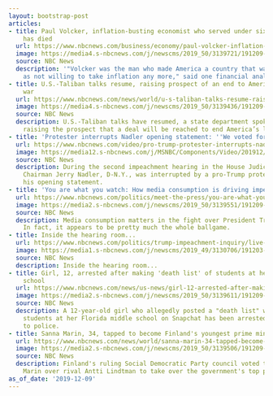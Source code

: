 ```yaml
---
layout: bootstrap-post
articles:
- title: Paul Volcker, inflation-busting economist who served under six presidents,
    has died
  url: https://www.nbcnews.com/business/economy/paul-volcker-inflation-busting-economist-who-served-under-six-presidents-n1098076
  image: https://media4.s-nbcnews.com/j/newscms/2019_50/3139721/191209-paul-volcker-mn-0905_cec7304ba20ebe708fc6b33a2eeb8640.nbcnews-fp-1200-630.jpg
  source: NBC News
  description: '"Volcker was the man who made America a country that was regarded
    as not willing to take inflation any more," said one financial analyst.'
- title: U.S.-Taliban talks resume, raising prospect of an end to America's longest
    war
  url: https://www.nbcnews.com/news/world/u-s-taliban-talks-resume-raising-prospect-end-war-afghanistan-n1097981
  image: https://media4.s-nbcnews.com/j/newscms/2019_50/3139436/191209-trump-afghanistan-mc-10203_680dacd25941eae6c2374585896d65b2.nbcnews-fp-1200-630.JPG
  source: NBC News
  description: U.S.-Taliban talks have resumed, a state department spokesperson said,
    raising the prospect that a deal will be reached to end America’s longest war.
- title: 'Protester interrupts Nadler opening statement: ''We voted for Donald Trump!'''
  url: https://www.nbcnews.com/video/pro-trump-protester-interrupts-nadler-opening-statement-74767941770
  image: https://media12.s-nbcnews.com/j/MSNBC/Components/Video/201912/nbc_now_protester_nadler_191209.nbcnews-fp-1200-630.jpg
  source: NBC News
  description: During the second impeachment hearing in the House Judiciary Committee,
    Chairman Jerry Nadler, D-N.Y., was interrupted by a pro-Trump protester during
    his opening statement.
- title: 'You are what you watch: How media consumption is driving impeachment divisions'
  url: https://www.nbcnews.com/politics/meet-the-press/you-are-what-you-watch-how-media-consumption-driving-impeachment-n1098056
  image: https://media2.s-nbcnews.com/j/newscms/2019_50/3139551/191209-donald-trump-mc-1302_d75f6d77ca188b1e7236ad2927e0255d.nbcnews-fp-1200-630.JPG
  source: NBC News
  description: Media consumption matters in the fight over President Trump's impeachment.
    In fact, it appears to be pretty much the whole ballgame.
- title: Inside the hearing room...
  url: https://www.nbcnews.com/politics/trump-impeachment-inquiry/live-blog/impeachment-hearing-live-updates-second-day-judiciary-committee-testimony-n1097486/ncrd1098051
  image: https://media1.s-nbcnews.com/j/newscms/2019_49/3130706/191203-impeachment-judiciary-hearing-liveblog-cs-1005a_8da0b3b962dd488237a4990e3c86141d.nbcnews-fp-1200-630.jpg
  source: NBC News
  description: Inside the hearing room...
- title: Girl, 12, arrested after making 'death list' of students at her Florida middle
    school
  url: https://www.nbcnews.com/news/us-news/girl-12-arrested-after-making-death-list-students-her-florida-n1098001
  image: https://media2.s-nbcnews.com/j/newscms/2019_50/3139611/191209-falcon-cove-middle-school-mn-0810_68592f5b71f295ca6fa9d2f81836b5e0.nbcnews-fp-1200-630.jpg
  source: NBC News
  description: A 12-year-old girl who allegedly posted a "death list" with names of
    students at her Florida middle school on Snapchat has been arrested, according
    to police.
- title: Sanna Marin, 34, tapped to become Finland's youngest prime minister
  url: https://www.nbcnews.com/news/world/sanna-marin-34-tapped-become-finland-s-youngest-prime-minister-n1097991
  image: https://media2.s-nbcnews.com/j/newscms/2019_50/3139506/191209-sanna-marin-mn-0740_5802122c35eb7c45919c4aec61fd4792.nbcnews-fp-1200-630.jpg
  source: NBC News
  description: Finland's ruling Social Democratic Party council voted to name Sanna
    Marin over rival Antti Lindtman to take over the government's top post.
as_of_date: '2019-12-09'
---
```


